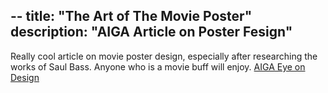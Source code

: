 --
title: "The Art of The Movie Poster"
description: "AIGA Article on Poster Fesign"
--
  Really cool article on movie poster design, especially after researching the works of Saul Bass. Anyone who is a movie buff will enjoy.
[AIGA Eye on Design](https://eyeondesign.aiga.org/the-art-of-the-movie-poster-in-the-age-of-netflix/)
